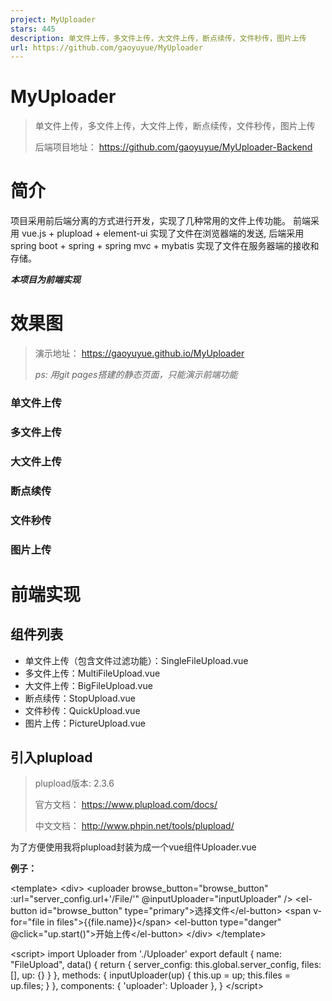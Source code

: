 ```yaml
---
project: MyUploader
stars: 445
description: 单文件上传，多文件上传，大文件上传，断点续传，文件秒传，图片上传
url: https://github.com/gaoyuyue/MyUploader
---
```


MyUploader
==========

> 单文件上传，多文件上传，大文件上传，断点续传，文件秒传，图片上传
> 
> 后端项目地址： https://github.com/gaoyuyue/MyUploader-Backend

简介
==

项目采用前后端分离的方式进行开发，实现了几种常用的文件上传功能。 前端采用 vue.js + plupload + element-ui 实现了文件在浏览器端的发送, 后端采用 spring boot + spring + spring mvc + mybatis 实现了文件在服务器端的接收和存储。

_**本项目为前端实现**_

效果图
===

> 演示地址： https://gaoyuyue.github.io/MyUploader
> 
> _ps: 用git pages搭建的静态页面，只能演示前端功能_

### 单文件上传

### 多文件上传

### 大文件上传

### 断点续传

### 文件秒传

### 图片上传

前端实现
====

组件列表
----

-   单文件上传（包含文件过滤功能）：SingleFileUpload.vue
-   多文件上传：MultiFileUpload.vue
-   大文件上传：BigFileUpload.vue
-   断点续传：StopUpload.vue
-   文件秒传：QuickUpload.vue
-   图片上传：PictureUpload.vue

引入plupload
----------

> plupload版本: 2.3.6
> 
> 官方文档： https://www.plupload.com/docs/
> 
> 中文文档： http://www.phpin.net/tools/plupload/

为了方便使用我将plupload封装为成一个vue组件Uploader.vue

**例子：**

<template\>
    <div\>
      <uploader
        browse\_button\="browse\_button"
        :url\="server\_config.url+'/File/'"
        @inputUploader\="inputUploader"
      />
      <el-button id\="browse\_button" type\="primary"\>选择文件</el-button\>
      <span v-for\="file in files"\>{{file.name}}</span\>
      <el-button type\="danger" @click\="up.start()"\>开始上传</el-button\>
    </div\>
</template\>

<script\>
  import Uploader from './Uploader'
  export default {
    name: "FileUpload",
    data() {
      return {
        server\_config: this.global.server\_config,
        files:\[\],
        up: {}
      }
    },
    methods: {
      inputUploader(up) {
        this.up \= up;
        this.files \= up.files;
      }
    },
    components: {
      'uploader': Uploader
    },
  }
</script\>

<style scoped>
</style\>

### 使用Uploader组件必须要配置的参数：

-   browse\_button： 选择文件button的id
-   url： 文件上传地址
-   inputUploader方法： 用于获取uploader对象

> 为了获取uploader对象，自定义了inputUploader方法，需要在引用Uploader.vue的组件中实现inputUploader方法，inputUploader方法中传入了一个参数即uploader对象。_关于uploader对象及其他配置参数请参考plupload官方文档_

计算文件MD5值（用于文件妙传）
----------------

采用js-spark-md5.js, 项目地址： https://github.com/satazor/js-spark-md5

**file-md5.js**

'use strict';

import '../plugins/js-spark-md5.js'

export default function (file, callback) {
  var blobSlice \= File.prototype.slice || File.prototype.mozSlice || File.prototype.webkitSlice,
    file \= file,
    chunkSize \= 2097152,                             // Read in chunks of 2MB
    chunks \= Math.ceil(file.size / chunkSize),
    currentChunk \= 0,
    spark \= new SparkMD5.ArrayBuffer(),
    fileReader \= new FileReader();

  fileReader.onload \= function (e) {
    console.log('read chunk nr', currentChunk + 1, 'of', chunks);
    spark.append(e.target.result);                   // Append array buffer
    currentChunk++;

    if (currentChunk < chunks) {
      loadNext();
    } else {
      callback(null, spark.end());
      console.log('finished loading');
    }
  };

  fileReader.onerror \= function () {
    callback('oops, something went wrong.');
  };

  function loadNext() {
    var start \= currentChunk \* chunkSize,
      end \= ((start + chunkSize) \>= file.size) ? file.size : start + chunkSize;

    fileReader.readAsArrayBuffer(blobSlice.call(file, start, end));
  }

  loadNext();
};

> 文件秒传： 在添加文件后计算文件的MD5值，在文件上传前先向服务器传送MD5值查询此文件是否已上传，如果文件存在返回false将文件状态置为已上传，否则上传文件。

图片预览
----

使用FileReader读取文件并转成Base64编码字符串, 填入`<image/>`标签的src属性上，即可实现图片预览功能。

**file-url.js**

export default function (file, callback) {
  if (!file || !/image\\//.test(file.type)) return;
  let fileReader \= new FileReader();
  fileReader.onload \= function () {
    callback(null,fileReader.result);
  };
  fileReader.onerror \= function () {
    callback('oops, something went wrong.');
  };
  fileReader.readAsDataURL(file);
}
